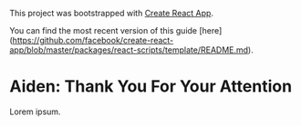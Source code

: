 This project was bootstrapped with [Create React App](https://github.com/facebookincubator/create-react-app).

You can find the most recent version of this guide [here] (https://github.com/facebook/create-react-app/blob/master/packages/react-scripts/template/README.md).

# Aiden: Thank You For Your Attention
Lorem ipsum.